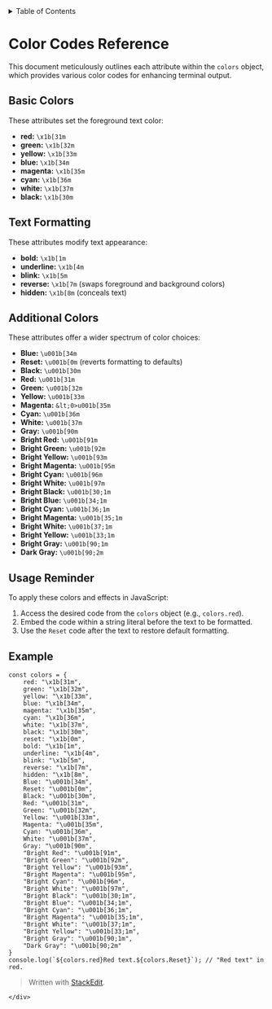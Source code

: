 <!DOCTYPE html>
<html>

<body class="stackedit">
  <div class="stackedit__left">
    <div class="stackedit__toc">

<details>
<summary>Table of Contents</summary>
<ul>
<li><a href="#color-codes-reference">Color Codes Reference</a>
<ul>
<li><a href="#basic-colors">Basic Colors</a></li>
<li><a href="#text-formatting">Text Formatting</a></li>
<li><a href="#additional-colors">Additional Colors</a></li>
<li><a href="#usage-reminder">Usage Reminder</a></li>
<li><a href="#example">Example</a></li>
</ul>
</li>
</ul>
</details>
</div>
</div>
<div class="stackedit__right">
<div class="stackedit__html">
<h1 id="color-codes-reference">Color Codes Reference</h1>
<p>This document meticulously outlines each attribute within the <code>colors</code> object, which provides various color codes for enhancing terminal output.</p>
<h2 id="basic-colors">Basic Colors</h2>
<p>These attributes set the foreground text color:</p>
<ul>
<li><strong>red:</strong> <code>\x1b[31m</code></li>
<li><strong>green:</strong> <code>\x1b[32m</code></li>
<li><strong>yellow:</strong> <code>\x1b[33m</code></li>
<li><strong>blue:</strong> <code>\x1b[34m</code></li>
<li><strong>magenta:</strong> <code>\x1b[35m</code></li>
<li><strong>cyan:</strong> <code>\x1b[36m</code></li>
<li><strong>white:</strong> <code>\x1b[37m</code></li>
<li><strong>black:</strong> <code>\x1b[30m</code></li>
</ul>
<h2 id="text-formatting">Text Formatting</h2>
<p>These attributes modify text appearance:</p>
<ul>
<li><strong>bold:</strong> <code>\x1b[1m</code></li>
<li><strong>underline:</strong> <code>\x1b[4m</code></li>
<li><strong>blink:</strong> <code>\x1b[5m</code></li>
<li><strong>reverse:</strong> <code>\x1b[7m</code> (swaps foreground and background colors)</li>
<li><strong>hidden:</strong> <code>\x1b[8m</code> (conceals text)</li>
</ul>
<h2 id="additional-colors">Additional Colors</h2>
<p>These attributes offer a wider spectrum of color choices:</p>
<ul>
<li><strong>Blue:</strong> <code>\u001b[34m</code></li>
<li><strong>Reset:</strong> <code>\u001b[0m</code> (reverts formatting to defaults)</li>
<li><strong>Black:</strong> <code>\u001b[30m</code></li>
<li><strong>Red:</strong> <code>\u001b[31m</code></li>
<li><strong>Green:</strong> <code>\u001b[32m</code></li>
<li><strong>Yellow:</strong> <code>\u001b[33m</code></li>
<li><strong>Magenta:</strong> <code>&amp;lt;0&gt;u001b[35m</code></li>
<li><strong>Cyan:</strong> <code>\u001b[36m</code></li>
<li><strong>White:</strong> <code>\u001b[37m</code></li>
<li><strong>Gray:</strong> <code>\u001b[90m</code></li>
<li><strong>Bright Red:</strong> <code>\u001b[91m</code></li>
<li><strong>Bright Green:</strong> <code>\u001b[92m</code></li>
<li><strong>Bright Yellow:</strong> <code>\u001b[93m</code></li>
<li><strong>Bright Magenta:</strong> <code>\u001b[95m</code></li>
<li><strong>Bright Cyan:</strong> <code>\u001b[96m</code></li>
<li><strong>Bright White:</strong> <code>\u001b[97m</code></li>
<li><strong>Bright Black:</strong> <code>\u001b[30;1m</code></li>
<li><strong>Bright Blue:</strong> <code>\u001b[34;1m</code></li>
<li><strong>Bright Cyan:</strong> <code>\u001b[36;1m</code></li>
<li><strong>Bright Magenta:</strong> <code>\u001b[35;1m</code></li>
<li><strong>Bright White:</strong> <code>\u001b[37;1m</code></li>
<li><strong>Bright Yellow:</strong> <code>\u001b[33;1m</code></li>
<li><strong>Bright Gray:</strong> <code>\u001b[90;1m</code></li>
<li><strong>Dark Gray:</strong> <code>\u001b[90;2m</code></li>
</ul>
<h2 id="usage-reminder">Usage Reminder</h2>
<p>To apply these colors and effects in JavaScript:</p>
<ol>
<li>Access the desired code from the <code>colors</code> object (e.g., <code>colors.red</code>).</li>
<li>Embed the code within a string literal before the text to be formatted.</li>
<li>Use the <code>Reset</code> code after the text to restore default formatting.</li>
</ol>
<h2 id="example">Example</h2>
<pre class=" language-js"><code class="prism  language-js"><span class="token keyword">const</span> colors <span class="token operator">=</span> <span class="token punctuation">{</span>
	red<span class="token punctuation">:</span> <span class="token string">"\x1b[31m"</span><span class="token punctuation">,</span>
	green<span class="token punctuation">:</span> <span class="token string">"\x1b[32m"</span><span class="token punctuation">,</span>
	yellow<span class="token punctuation">:</span> <span class="token string">"\x1b[33m"</span><span class="token punctuation">,</span>
	blue<span class="token punctuation">:</span> <span class="token string">"\x1b[34m"</span><span class="token punctuation">,</span>
	magenta<span class="token punctuation">:</span> <span class="token string">"\x1b[35m"</span><span class="token punctuation">,</span>
	cyan<span class="token punctuation">:</span> <span class="token string">"\x1b[36m"</span><span class="token punctuation">,</span>
	white<span class="token punctuation">:</span> <span class="token string">"\x1b[37m"</span><span class="token punctuation">,</span>
	black<span class="token punctuation">:</span> <span class="token string">"\x1b[30m"</span><span class="token punctuation">,</span>
	reset<span class="token punctuation">:</span> <span class="token string">"\x1b[0m"</span><span class="token punctuation">,</span>
	bold<span class="token punctuation">:</span> <span class="token string">"\x1b[1m"</span><span class="token punctuation">,</span>
	underline<span class="token punctuation">:</span> <span class="token string">"\x1b[4m"</span><span class="token punctuation">,</span>
	blink<span class="token punctuation">:</span> <span class="token string">"\x1b[5m"</span><span class="token punctuation">,</span>
	reverse<span class="token punctuation">:</span> <span class="token string">"\x1b[7m"</span><span class="token punctuation">,</span>
	hidden<span class="token punctuation">:</span> <span class="token string">"\x1b[8m"</span><span class="token punctuation">,</span>
	Blue<span class="token punctuation">:</span> <span class="token string">"\u001b[34m"</span><span class="token punctuation">,</span>
	Reset<span class="token punctuation">:</span> <span class="token string">"\u001b[0m"</span><span class="token punctuation">,</span>
	Black<span class="token punctuation">:</span> <span class="token string">"\u001b[30m"</span><span class="token punctuation">,</span>
	Red<span class="token punctuation">:</span> <span class="token string">"\u001b[31m"</span><span class="token punctuation">,</span>
	Green<span class="token punctuation">:</span> <span class="token string">"\u001b[32m"</span><span class="token punctuation">,</span>
	Yellow<span class="token punctuation">:</span> <span class="token string">"\u001b[33m"</span><span class="token punctuation">,</span>
	Magenta<span class="token punctuation">:</span> <span class="token string">"\u001b[35m"</span><span class="token punctuation">,</span>
	Cyan<span class="token punctuation">:</span> <span class="token string">"\u001b[36m"</span><span class="token punctuation">,</span>
	White<span class="token punctuation">:</span> <span class="token string">"\u001b[37m"</span><span class="token punctuation">,</span>
	Gray<span class="token punctuation">:</span> <span class="token string">"\u001b[90m"</span><span class="token punctuation">,</span>
	<span class="token string">"Bright Red"</span><span class="token punctuation">:</span> <span class="token string">"\u001b[91m"</span><span class="token punctuation">,</span>
	<span class="token string">"Bright Green"</span><span class="token punctuation">:</span> <span class="token string">"\u001b[92m"</span><span class="token punctuation">,</span>
	<span class="token string">"Bright Yellow"</span><span class="token punctuation">:</span> <span class="token string">"\u001b[93m"</span><span class="token punctuation">,</span>
	<span class="token string">"Bright Magenta"</span><span class="token punctuation">:</span> <span class="token string">"\u001b[95m"</span><span class="token punctuation">,</span>
	<span class="token string">"Bright Cyan"</span><span class="token punctuation">:</span> <span class="token string">"\u001b[96m"</span><span class="token punctuation">,</span>
	<span class="token string">"Bright White"</span><span class="token punctuation">:</span> <span class="token string">"\u001b[97m"</span><span class="token punctuation">,</span>
	<span class="token string">"Bright Black"</span><span class="token punctuation">:</span> <span class="token string">"\u001b[30;1m"</span><span class="token punctuation">,</span>
	<span class="token string">"Bright Blue"</span><span class="token punctuation">:</span> <span class="token string">"\u001b[34;1m"</span><span class="token punctuation">,</span>
	<span class="token string">"Bright Cyan"</span><span class="token punctuation">:</span> <span class="token string">"\u001b[36;1m"</span><span class="token punctuation">,</span>
	<span class="token string">"Bright Magenta"</span><span class="token punctuation">:</span> <span class="token string">"\u001b[35;1m"</span><span class="token punctuation">,</span>
	<span class="token string">"Bright White"</span><span class="token punctuation">:</span> <span class="token string">"\u001b[37;1m"</span><span class="token punctuation">,</span>
	<span class="token string">"Bright Yellow"</span><span class="token punctuation">:</span> <span class="token string">"\u001b[33;1m"</span><span class="token punctuation">,</span>
	<span class="token string">"Bright Gray"</span><span class="token punctuation">:</span> <span class="token string">"\u001b[90;1m"</span><span class="token punctuation">,</span>
	<span class="token string">"Dark Gray"</span><span class="token punctuation">:</span> <span class="token string">"\u001b[90;2m"</span>
<span class="token punctuation">}</span>
console<span class="token punctuation">.</span><span class="token function">log</span><span class="token punctuation">(</span><span class="token template-string"><span class="token string">`</span><span class="token interpolation"><span class="token interpolation-punctuation punctuation">${</span>colors<span class="token punctuation">.</span>red<span class="token interpolation-punctuation punctuation">}</span></span><span class="token string">Red text.</span><span class="token interpolation"><span class="token interpolation-punctuation punctuation">${</span>colors<span class="token punctuation">.</span>Reset<span class="token interpolation-punctuation punctuation">}</span></span><span class="token string">`</span></span><span class="token punctuation">)</span><span class="token punctuation">;</span> <span class="token comment">// "Red text" in red.</span>
</code></pre>
<blockquote>
<p>Written with <a href="https://stackedit.io/">StackEdit</a>.</p>
</blockquote>

    </div>
  </div>
</body>

</html>
